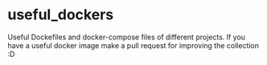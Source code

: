# useful_dockers
Useful Dockefiles and docker-compose files of different projects. 
If you have a useful docker image make a pull request for improving the collection :D
